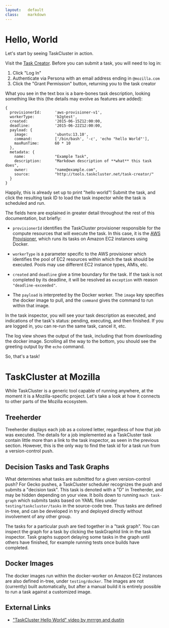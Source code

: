 ```yaml
---
layout:   default
class:    markdown
---
```


Hello, World
============

Let's start by seeing TaskCluster in action.

Visit the [Task Creator](https://tools.taskcluster.net/task-creator).
Before you can submit a task, you will need to log in:

 1. Click "Log In"
 1. Authenticate via Persona with an email address ending in `@mozilla.com`
 1. Click the "Grant Permission" button, returning you to the task creator

What you see in the text box is a bare-bones task description, looking something like this (the details may evolve as features are added):

    { 
      provisionerId:      'aws-provisioner-v1',
      workerType:         'b2gtest',
      created:            '2015-06-15Z12:00:00,
      deadline:           '2015-06-22Z12:00:00,
      payload: {
        image:            'ubuntu:13.10',
        command:          ['/bin/bash', '-c', 'echo "hello World"'],
        maxRunTime:       60 * 10
      },  
      metadata: {
        name:             "Example Task",
        description:      "Markdown description of **what** this task does",
        owner:            "name@example.com",
        source:           "http://tools.taskcluster.net/task-creator/"
      }
    }

Happily, this is already set up to print "hello world"!
Submit the task, and click the resulting task ID to load the task inspector while the task is scheduled and run.

The fields here are explained in greater detail throughout the rest of this documentation, but briefly:

 * `provisionerId` identifies the TaskCluster provisioner responsible for the compute resources that will execute the task.
   In this case, it is the [AWS Provisioner](/services/aws-provisioner/), which runs its tasks on Amazon EC2 instances using Docker.
 * `workerType` is a parameter specific to the AWS provisioner which identifies the pool of EC2 resources within which the task should be executed.
   Pools may use different EC2 instance types, AMIs, etc.

 * `created` and `deadline` give a time boundary for the task.
   If the task is not completed by its deadline, it will be resolved as `exception` with reason `"deadline-exceeded"`.

 * The `payload` is interpreted by the Docker worker.
   The `image` key specifies the docker image to pull, and the `command` gives the command to run within that image.

In the task inspector, you will see your task description as executed, and indications of the task's status: pending, executing, and then finished.
If you are logged in, you can re-run the same task, cancel it, etc.

The log view shows the output of the task, including that from downloading the docker image.
Scrolling all the way to the bottom, you should see the greeting output by the `echo` command.

So, that's a task!

TaskCluster at Mozilla
======================

While TaskCluster is a generic tool capable of running anywhere, at the moment it is a Mozilla-specific project.
Let's take a look at how it connects to other parts of the Mozilla ecosystem.

Treeherder
----------

Treeherder displays each job as a colored letter, regardless of how that job was executed.
The details for a job implemented as a TaskCluster task contain little more than a link to the task inspector, as seen in the previous section.
However, this is the only way to find the task id for a task run from a version-control push.

Decision Tasks and Task Graphs
------------------------------

What determines what tasks are submitted for a given version-control push?
For Gecko pushes, a TaskCluster scheduler recognizes the push and submits a "decision task".
This task is denoted with a "D" in Treeherder, and may be hidden depending on your view.
It boils down to running `mach task-graph` which submits tasks based on YAML files under `testing/taskcluster/tasks` in the source-code tree.
Thus tasks are defined in-tree, and can be developed in try and deployed directly without involvement of any other group.

The tasks for a particular push are tied together in a "task graph".
You can inspect the graph for a task by clicking the taskGraphId link in the task inspector.
Task graphs support delaying some tasks in the graph until others have finished, for example running tests once builds have completed.

Docker Images
-------------

The docker images run within the docker-worker on Amazon EC2 instances are also defined in-tree, under `testing/docker`.
The images are not (currently) built automatically, but after a manual build it is entirely possible to run a task against a customized image.

External Links
--------------
 * ["TaskCluster Hello World" video by mrrrgn and dustin](https://vreplay.mozilla.com/replay/showRecordingExternal.html?key=7AvN2iczQYcI3lY)
